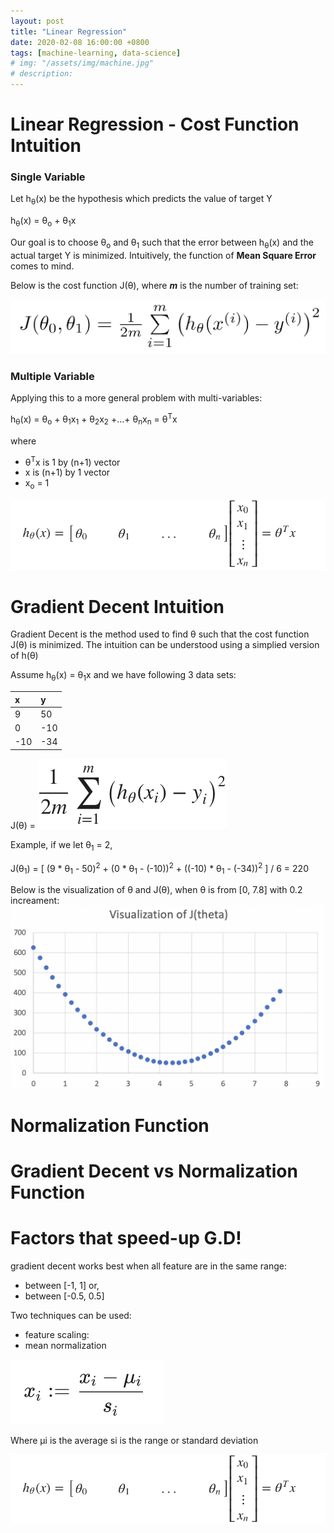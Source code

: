 ```yaml
---
layout: post
title: "Linear Regression"
date: 2020-02-08 16:00:00 +0800
tags: [machine-learning, data-science]
# img: "/assets/img/machine.jpg"
# description:
---
```


# Linear Regression - Cost Function Intuition

### Single Variable

Let h<sub>&theta;</sub>(x) be the hypothesis which predicts the value of target Y

h<sub>&theta;</sub>(x) = &theta;<sub>o</sub> + &theta;<sub>1</sub>x

Our goal is to choose &theta;<sub>o</sub> and &theta;<sub>1</sub> such that the error between h<sub>&theta;</sub>(x) and the actual target Y is minimized. Intuitively, the function of **Mean Square Error** comes to mind.

Below is the cost function J(&theta;), where **_m_** is the number of training set:

![oneval-cost-func](/assets/img/oneval-cost-func.png)

### Multiple Variable

Applying this to a more general problem with multi-variables:

h<sub>&theta;</sub>(x) = &theta;<sub>o</sub> + &theta;<sub>1</sub>x<sub>1</sub> + &theta;<sub>2</sub>x<sub>2</sub> +...+ &theta;<sub>n</sub>x<sub>n</sub> = &theta;<sup>T</sup>x

where

- &theta;<sup>T</sup>x is 1 by (n+1) vector
- x is (n+1) by 1 vector
- x<sub>o</sub> = 1

![vector-form](/assets/img/vector-form.png)

# Gradient Decent Intuition

Gradient Decent is the method used to find &theta; such that the cost function J(&theta;) is minimized.
The intuition can be understood using a simplied version of h(&theta;)

Assume h<sub>&theta;</sub>(x) = &theta;<sub>1</sub>x and we have following 3 data sets:

| x   | y   |
| :-- | :-- |
| 9   | 50  |
| 0   | -10 |
| -10 | -34 |

J(&theta;) = ![cost-function.png](/assets/img/cost-function.png)

Example, if we let &theta;<sub>1</sub> = 2,

J(&theta;<sub>1</sub>) = [ (9 * &theta;<sub>1</sub> - 50)<sup>2</sup> + (0 * &theta;<sub>1</sub> - (-10))<sup>2</sup> + ((-10) * &theta;<sub>1</sub> - (-34))<sup>2</sup> ] / 6 = 220

Below is the visualization of &theta; and J(&theta;), when &theta; is from [0, 7.8] with 0.2 increament:
![cost-fun-visual.png](/assets/img/cost-fun-visual.png)

# Normalization Function

# Gradient Decent vs Normalization Function

# Factors that speed-up G.D!

gradient decent works best when all feature are in the same range:

- between [-1, 1] or,
- between [-0.5, 0.5]

Two techniques can be used:

- feature scaling:
- mean normalization

![feature-scaling](/assets/img/feature-scaling.png)

Where μi is the average
si is the range or standard deviation

![vector-form](/assets/img/vector-form.png)
